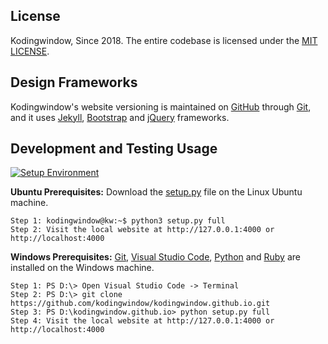 ## License
Kodingwindow, Since 2018. The entire codebase is licensed under the [MIT LICENSE][kwidzdngz].

## Design Frameworks

Kodingwindow's website versioning is maintained on [GitHub][kwidezvdy] through [Git][kwidzyzav], and it uses [Jekyll][kwidwwvga], [Bootstrap][kwidzuddz] and [jQuery][kwidddcia] frameworks. 

## Development and Testing Usage

[![Setup Environment](https://github.com/kodingwindow/kodingwindow.github.io/actions/workflows/setup.yml/badge.svg?branch=main)](https://github.com/kodingwindow/kodingwindow.github.io/actions/workflows/setup.yml)

**Ubuntu Prerequisites:** Download the [setup.py][kwidzgwel] file on the Linux Ubuntu machine.
```
Step 1: kodingwindow@kw:~$ python3 setup.py full
Step 2: Visit the local website at http://127.0.0.1:4000 or http://localhost:4000
```
**Windows Prerequisites:** [Git][kwidzyzav], [Visual Studio Code][kwidkcqso], [Python][kwidxadth] and [Ruby][kwidzrvdq] are installed on the Windows machine.
```
Step 1: PS D:\> Open Visual Studio Code -> Terminal
Step 2: PS D:\> git clone https://github.com/kodingwindow/kodingwindow.github.io.git
Step 3: PS D:\kodingwindow.github.io> python setup.py full
Step 4: Visit the local website at http://127.0.0.1:4000 or http://localhost:4000
```

[kwidezvdy]: https://github.com
[kwidzuddz]: https://getbootstrap.com
[kwidddcia]: https://jquery.com
[kwidwwvga]: https://jekyllrb.com
[kwidzyzav]: https://git-scm.com
[kwidxadth]: https://www.python.org
[kwidzrvdq]: https://rubyinstaller.org/downloads
[kwidkcqso]: https://code.visualstudio.com
[kwidzdngz]: https://github.com/kodingwindow/kodingwindow.github.io?tab=MIT-1-ov-file
[kwidzgwel]: https://github.com/kodingwindow/kodingwindow.github.io/blob/main/setup.py